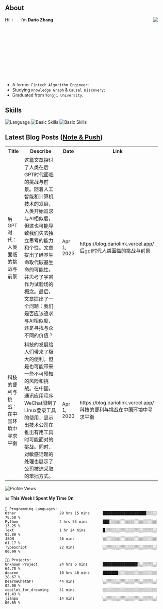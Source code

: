 ## About

<img align="right" src="https://github-readme-stats.vercel.app/api?username=dario-github&show_icons=true&bg_color=00000000&hide_title=true&hide_border=true&include_all_commits=true&count_private=true&theme=transparent" />

Hi! <img src="https://media.giphy.com/media/hvRJCLFzcasrR4ia7z/giphy.gif" width="5%"> I'm **Dario Zhang**

- A former `Fintech Algorithm Engineer`;
- Studying `Knowledge Graph` & `Causal Discovery`;
- Graduated from `Tongji University`.

## Skills

![Language](https://skillicons.dev/icons?i=py,matlab,pytorch,latex,regex,mysql,sqlite)
![Basic Skills](https://skillicons.dev/icons?i=bash,git,linux,md)
![Basic Skills](https://skillicons.dev/icons?i=vim,vscode,jupyterlab)

## Latest Blog Posts ([Note & Push](https://blog.dariolink.vercel.app/))

<table>
  <tr><th>Title</th><th>Describe</th><th>Date</th><th>Link</th></tr>
  <!-- BLOG-POST-LIST:START --><tr><td>后GPT时代：人类面临的挑战与前景</td><td>这篇文章探讨了人类在后GPT时代面临的挑战与前景。随着人工智能和计算机技术的发展，人类开始追求与AI相似度，但这也可能导致我们失去独立思考的能力和个性。文章提出了硅基生命取代碳基生命的可能性，并思考了宇宙作为试验场的概念。最后，文章提出了一个问题：我们是否应该追求与AI相似度，还是寻找与众不同的价值？</td><td>Apr 1, 2023</td><td>https://blog.dariolink.vercel.app/后gpt时代人类面临的挑战与前景</td></tr><tr><td>科技的便利与挑战：在中国环境中寻求平衡</td><td>科技的发展给人们带来了极大的便利，但是也可能带来一些不可预知的风险和挑战。在中国，通讯应用程序WeChat限制了Linux登录工具的使用，显示出技术公司在推出有用工具时可能面对的挑战。同时，对敏感话题的处理也展示了公司被迫采取的笨拙方式。</td><td>Apr 1, 2023</td><td>https://blog.dariolink.vercel.app/科技的便利与挑战在中国环境中寻求平衡</td></tr><!-- BLOG-POST-LIST:END -->
</table>

<!--START_SECTION:waka-->
![Profile Views](http://img.shields.io/badge/Profile%20Views-0-blue)

📊 **This Week I Spent My Time On** 

```text
💬 Programming Languages: 
Other                    29 hrs 15 mins      ████████████████████░░░░░   78.58 % 
Python                   4 hrs 55 mins       ███░░░░░░░░░░░░░░░░░░░░░░   13.25 % 
Text                     1 hr 24 mins        █░░░░░░░░░░░░░░░░░░░░░░░░   03.80 % 
JSON                     26 mins             ░░░░░░░░░░░░░░░░░░░░░░░░░   01.17 % 
TypeScript               22 mins             ░░░░░░░░░░░░░░░░░░░░░░░░░   00.99 % 

🐱‍💻 Projects: 
Unknown Project          24 hrs 6 mins       ████████████████░░░░░░░░░   64.78 % 
dearme                   10 hrs 40 mins      ███████░░░░░░░░░░░░░░░░░░   28.67 % 
DearmeChatGPT            44 mins             ░░░░░░░░░░░░░░░░░░░░░░░░░   02.00 % 
copilot_for_dreaming     31 mins             ░░░░░░░░░░░░░░░░░░░░░░░░░   01.43 % 
jianpu                   14 mins             ░░░░░░░░░░░░░░░░░░░░░░░░░   00.65 % 
```


<!--END_SECTION:waka-->
